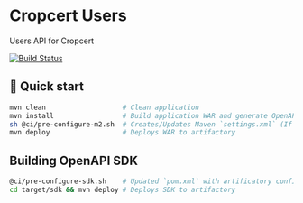 # Cropcert Users

Users API for Cropcert

[![Build Status](https://travis-ci.com/strandls/cropcert-users.svg?branch=master)](https://travis-ci.com/strandls/cropcert-users)

## 🚀 Quick start

```sh
mvn clean                   # Clean application
mvn install                 # Build application WAR and generate OpenAPI SDK
sh @ci/pre-configure-m2.sh  # Creates/Updates Maven `settings.xml` (If using local artificatory please set values in shellfile first)
mvn deploy                  # Deploys WAR to artifactory
```

## Building OpenAPI SDK

```sh
@ci/pre-configure-sdk.sh    # Updated `pom.xml` with artificatory configuration
cd target/sdk && mvn deploy # Deploys SDK to artifactory
```
